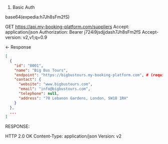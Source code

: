 1. Basic Auth

base64(expedia:h7Jh8sFm2fS)

GET https://api.my-booking-platform.com/suppliers
Accept: application/json
Authorization: Bearer j724i9jsdjjdash7Jh8sFm2fS
Accept-version: v2,v1;q=0.9

<- Response

```json
[
  {
    "id": "0001",
    "name": "Big Bus Tours",
    "endpoint": "https://bigbustours.my-booking-platform.com", # (required)
    "contact": {
      "website": "www.bigbustours.com",
      "email": "info@bigbustours.com",
      "telephone": null,
      "address": "70 Lebanon Gardens, London, SW18 1RH"
    }
  },
  ...
]
```


RESPONSE:

HTTP 2.0 OK
Content-Type: application/json
Version: v2